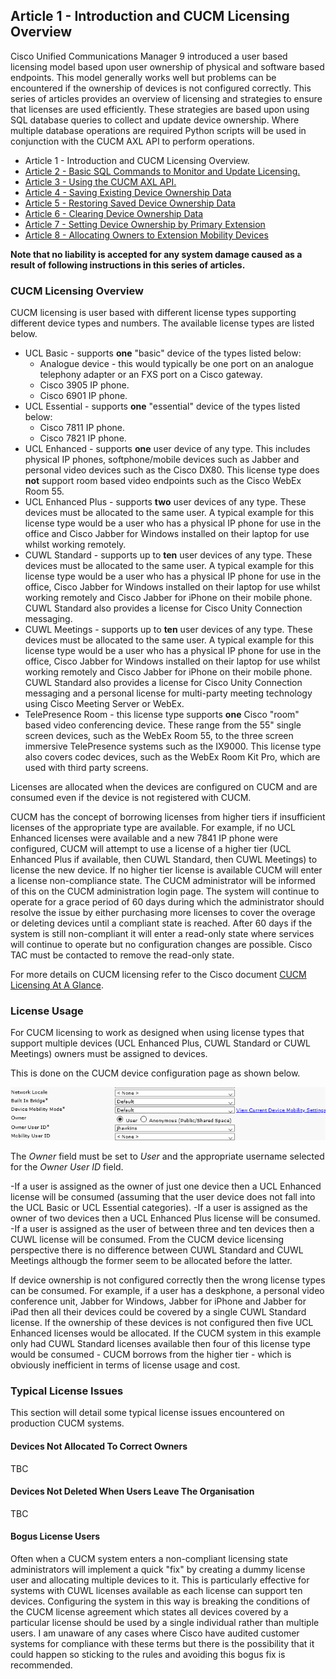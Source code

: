 ## Article 1 - Introduction and CUCM Licensing Overview

Cisco Unified Communications Manager 9 introduced a user based licensing model based upon user ownership of physical and software based endpoints. This model generally works well but problems can be encountered if the ownership of devices is not configured correctly. This series of articles provides an overview of licensing and strategies to ensure that licenses are used efficiently.
These strategies are based upon using SQL database queries to collect and update device ownership. Where multiple database operations are required Python scripts will be used in conjunction with the CUCM AXL API to perform operations.

- Article 1 - Introduction and CUCM Licensing Overview.
- [Article 2 - Basic SQL Commands to Monitor and Update Licensing.](https://jamesha100.github.io/cucm-license-management/page2)
- [Article 3 - Using the CUCM AXL API.](https://jamesha100.github.io/cucm-license-management/page3)
- [Article 4 - Saving Existing Device Ownership Data](https://jamesha100.github.io/cucm-license-management/page4)
- [Article 5 - Restoring Saved Device Ownership Data](https://jamesha100.github.io/cucm-license-management/page5)
- [Article 6 - Clearing Device Ownership Data](https://jamesha100.github.io/cucm-license-management/page6)
- [Article 7 - Setting Device Ownership by Primary Extension](https://jamesha100.github.io/cucm-license-management/page7)
- [Article 8 - Allocating Owners to Extension Mobility Devices](https://jamesha100.github.io/cucm-license-management/page8)

**Note that no liability is accepted for any system damage caused as a result of following instructions in this series of articles.**

### CUCM Licensing Overview

CUCM licensing is user based with different license types supporting different device types and numbers. The available license types are listed below.

- UCL Basic - supports **one** "basic" device of the types listed below:
    - Analogue device - this would typically be one port on an analogue telephony adapter or an FXS port on a Cisco gateway.
    - Cisco 3905 IP phone.
    - Cisco 6901 IP phone.
- UCL Essential - supports **one** "essential" device of the types listed below:
    - Cisco 7811 IP phone.
    - Cisco 7821 IP phone.
- UCL Enhanced - supports **one** user device of any type. This includes physical IP phones, softphone/mobile devices such as Jabber and personal video devices such as the Cisco DX80. This license type does **not** support room based video endpoints such as the Cisco WebEx Room 55.
- UCL Enhanced Plus - supports **two** user devices of any type. These devices must be allocated to the same user. A typical example for this license type would be a user who has a physical IP phone for use in the office and Cisco Jabber for Windows installed on their laptop for use whilst working remotely.
- CUWL Standard - supports up to **ten** user devices of any type. These devices must be allocated to the same user. A typical example for this license type would be a user who has a physical IP phone for use in the office, Cisco Jabber for Windows installed on their laptop for use whilst working remotely and Cisco Jabber for iPhone on their mobile phone. CUWL Standard also provides a license for Cisco Unity Connection messaging.
- CUWL Meetings - supports up to **ten** user devices of any type. These devices must be allocated to the same user. A typical example for this license type would be a user who has a physical IP phone for use in the office, Cisco Jabber for Windows installed on their laptop for use whilst working remotely and Cisco Jabber for iPhone on their mobile phone. CUWL Standard also provides a license for Cisco Unity Connection messaging and a personal license for multi-party meeting technology using Cisco Meeting Server or WebEx.
- TelePresence Room - this license type supports **one** Cisco "room" based video conferencing device. These range from the 55" single screen devices, such as the WebEx Room 55, to the three screen immersive TelePresence systems such as the IX9000. This license type also covers codec devices, such as the WebEx Room Kit Pro, which are used with third party screens.

Licenses are allocated when the devices are configured on CUCM and are consumed even if the device is not registered with CUCM.

CUCM has the concept of borrowing licenses from higher tiers if insufficient licenses of the appropriate type are available. For example, if no UCL Enhanced licenses were available and a new 7841 IP phone were configured, CUCM will attempt to use a license of a higher tier (UCL Enhanced Plus if available, then CUWL Standard, then CUWL Meetings) to license the new device. If no higher tier license is available CUCM will enter a license non-compliance state. The CUCM administrator will be informed of this on the CUCM administration login page. The system will continue to operate for a grace period of 60 days during which the administrator should resolve the issue by either purchasing more licenses to cover the overage or deleting devices until a compliant state is reached. After 60 days if the system is still non-compliant it will enter a read-only state where services will continue to operate but no configuration changes are possible. Cisco TAC must be contacted to remove the read-only state.

For more details on CUCM licensing refer to the Cisco document [CUCM Licensing At A Glance](https://www.cisco.com/c/dam/en/us/products/collateral/unified-communications/unified-communications-licensing/C45_523902_11_9_licensing_aag_v5a_1.pdf).

### License Usage

For CUCM licensing to work as designed when using license types that support multiple devices (UCL Enhanced Plus, CUWL Standard or CUWL Meetings) owners must be assigned to devices.

This is done on the CUCM device configuration page as shown below.

![Device Owner ID](/images/ownerid.png)

The *Owner* field must be set to *User* and the appropriate username selected for the *Owner User ID* field.

-If a user is assigned as the owner of just one device then a UCL Enhanced license will be consumed (assuming that the user device does not fall into the UCL Basic or UCL Essential categories).
-If a user is assigned as the owner of two devices then a UCL Enhanced Plus license will be consumed.
-If a user is assigned as the user of between three and ten devices then a CUWL license will be consumed. From the CUCM device licensing perspective there is no difference between CUWL Standard and CUWL Meetings althougb the former seem to be allocated before the latter.

If device ownership is not configured correctly then the wrong license types can be consumed. For example, if a user has a deskphone, a personal video conference unit, Jabber for Windows, Jabber for iPhone and Jabber for iPad then all their devices could be covered by a single CUWL Standard license. If the ownership of these devices is not configured then five UCL Enhanced licenses would be allocated. If the CUCM system in this example only had CUWL Standard licenses available then four of this license type would be consumed - CUCM borrows from the higher tier - which is obviously inefficient in terms of license usage and cost.

### Typical License Issues

This section will detail some typical license issues encountered on production CUCM systems.

#### Devices Not Allocated To Correct Owners

TBC

#### Devices Not Deleted When Users Leave The Organisation

TBC

#### Bogus License Users

Often when a CUCM system enters a non-compliant licensing state administrators will implement a quick "fix" by creating a dummy license user and allocating multiple devices to it. This is particularly effective for systems with CUWL licenses available as each license can support ten devices. Configuring the system in this way is breaking the conditions of the CUCM license agreement which states all devices covered by a particular license should be used by a single individual rather than multiple users. I am unaware of any cases where Cisco have audited customer systems for compliance with these terms but there is the possibility that it could happen so sticking to the rules and avoiding this bogus fix is recommended. 
